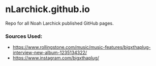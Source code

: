 # nLarchick.github.io
Repo for all Noah Larchick published GitHub pages.

### Sources Used:
* https://www.rollingstone.com/music/music-features/bigxthaplug-interview-new-album-1235134322/
* https://www.instagram.com/bigxthaplug/